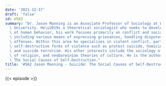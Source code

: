 ```yaml
---
date: '2021-12-17'
draft: 'false'
id: e562
summary: "Dr. Jason Manning is an Associate Professor of Sociology at West Virginia\
  \ University. He\u2019s a theoretical sociologist who seeks to develop general explanations\
  \ of human behavior, his work focuses primarily on conflict and social control,\
  \ including various means of expressing grievances, handling disputes, and punishing\
  \ offenses. Within this area he specializes in violent conflict, particularly in\
  \ self-destructive forms of violence such as protest suicide, homicide-suicide,\
  \ and suicide terrorism. His other interests include the sociology of science, sociology\
  \ of religion, and neoDarwinian theories of culture. He is the author of Suicide:\
  \ The Social Causes of Self-Destruction."
title: '#562 Jason Manning - Suicide: The Social Causes of Self-Destruction'
---
```

{{< episode >}}
